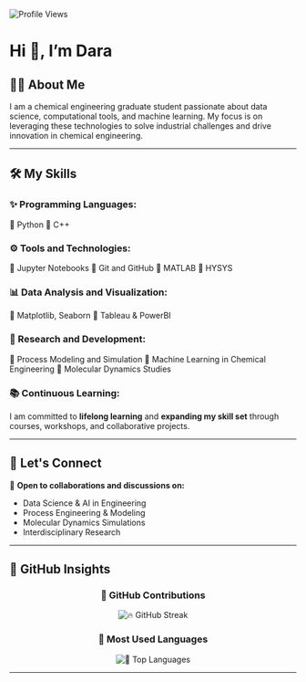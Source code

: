 <p align="left">
  <img src="https://komarev.com/ghpvc/?username=LD-Shell&label=Profile%20Views&color=blue&style=flat-square" alt="Profile Views"/>
</p>

# Hi 👋, I’m Dara  

## 👨‍🔬 About Me  
I am a chemical engineering graduate student passionate about data science, computational tools, and machine learning. My focus is on leveraging these technologies to solve industrial challenges and drive innovation in chemical engineering.

---

## 🛠️ My Skills  

### ✨ Programming Languages:
🔹 Python 🔹 C++ 

### ⚙️ Tools and Technologies:
🔹 Jupyter Notebooks 🔹 Git and GitHub 🔹 MATLAB 🔹 HYSYS  

### 📊 Data Analysis and Visualization:
🔹 Matplotlib, Seaborn 🔹 Tableau & PowerBI  

### 🔬 Research and Development:
🔹 Process Modeling and Simulation 🔹 Machine Learning in Chemical Engineering 🔹 Molecular Dynamics Studies  

### 📚 Continuous Learning:
I am committed to **lifelong learning** and **expanding my skill set** through courses, workshops, and collaborative projects.

---

## 🤝 Let's Connect  

🔹 **Open to collaborations and discussions on:**  
- Data Science & AI in Engineering  
- Process Engineering & Modeling  
- Molecular Dynamics Simulations  
- Interdisciplinary Research  

---

## 🚀 GitHub Insights  

<div align="center">

### 📌 GitHub Contributions  
<img src="https://github-readme-streak-stats.herokuapp.com?user=LD-Shell&theme=tokyonight&hide_border=true&date_format=M%20j%5B%2C%20Y%5D" alt="🔥 GitHub Streak" />

### 📌 Most Used Languages  
<img src="https://github-readme-stats.vercel.app/api/top-langs?username=LD-Shell&layout=compact&theme=tokyonight&hide_border=true" alt="📌 Top Languages" />

</div>

---
